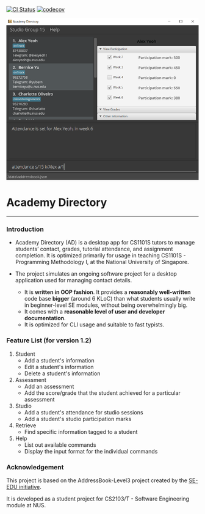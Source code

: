 [![CI Status](https://github.com/AY2122S1-CS2103T-T15-3/tp/actions/workflows/gradle.yml/badge.svg)](https://github.com/AY2122S1-CS2103T-T15-3/tp/actions)
[![codecov](https://codecov.io/gh/AY2122S1-CS2103T-T15-3/tp/branch/master/graph/badge.svg?token=2XF6JTBSXF)](https://codecov.io/gh/AY2122S1-CS2103T-T15-3/tp)

![Ui](docs/images/Ui.png)

# Academy Directory

--------------------------------------------------

### Introduction

* Academy Directory (AD) is a desktop app for CS1101S tutors to manage students’ 
  contact, grades, tutorial attendance, and assignment completion. 
  It is optimized primarily for usage in teaching CS1101S - Programming Methodology I, at the National University of Singapore.<br>


* The project simulates an ongoing software project for a desktop application used for managing contact details.
  * It is **written in OOP fashion**. It provides a **reasonably well-written** code base **bigger** (around 6 KLoC) 
    than what students usually write in beginner-level SE modules, without being overwhelmingly big.
  * It comes with a **reasonable level of user and developer documentation**.
  * It is optimized for CLI usage and suitable to fast typists.
    

### Feature List (for version 1.2)
1. Student
    * Add a student's information
    * Edit a student's information
    * Delete a student's information
2. Assessment
    * Add an assessment
    * Add the score/grade that the student achieved for a particular assessment
3. Studio
    * Add a student's attendance for studio sessions
    * Add a student's studio participation marks
4. Retrieve
    * Find specific information tagged to a student
5. Help
    * List out available commands
    * Display the input format for the individual commands

### Acknowledgement

This project is based on the AddressBook-Level3 project
created by the [SE-EDU initiative](https://se-education.org).

It is developed as a student project for CS2103/T - Software Engineering module at NUS.